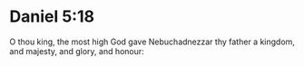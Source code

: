 # Daniel 5:18

O thou king, the most high God gave Nebuchadnezzar thy father a kingdom, and majesty, and glory, and honour: